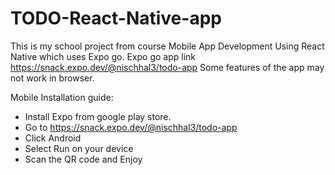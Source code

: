 # TODO-React-Native-app
This is my school project from course Mobile App Development Using React Native which uses Expo go. 
Expo go app link
https://snack.expo.dev/@nischhal3/todo-app
Some features of the app may not work in browser. 


Mobile Installation guide:
- Install Expo from google play store.
- Go to https://snack.expo.dev/@nischhal3/todo-app
- Click Android
- Select Run on your device
- Scan the QR code and Enjoy

